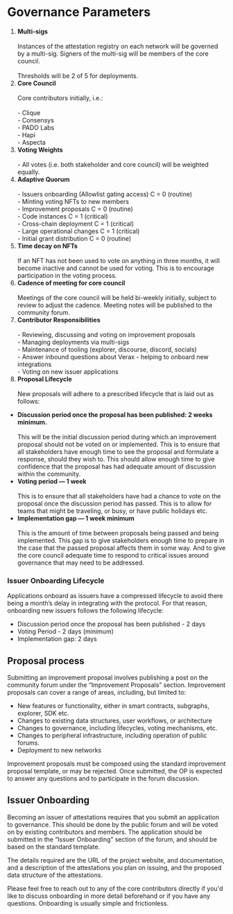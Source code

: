 # Governance Parameters

1. **Multi-sigs**\
   \
   Instances of the attestation registry on each network will be governed by a multi-sig. Signers of the multi-sig will be members of the core council.\
   \
   Thresholds will be 2 of 5 for deployments.
2. **Core Council**\
   \
   Core contributors initially, i.e.:\
   \
   \- Clique\
   \- Consensys\
   \- PADO Labs\
   \- Hapi\
   \- Aspecta
3. **Voting Weights**\
   \
   \- All votes (i.e. both stakeholder and core council) will be weighted equally.
4. **Adaptive Quorum**\
   \
   \- Issuers onboarding (Allowlist gating access) C = 0 (routine)\
   \- Minting voting NFTs to new members\
   \- Improvement proposals C = 0 (routine)\
   \- Code instances C = 1 (critical)\
   \- Cross-chain deployment C = 1 (critical)\
   \- Large operational changes C = 1 (critical)\
   \- Initial grant distribution C = 0 (routine)
5. **Time decay on NFTs**\
   \
   If an NFT has not been used to vote on anything in three months, it will become inactive and cannot be used for voting. This is to encourage participation in the voting process.&#x20;
6. **Cadence of meeting for core council**\
   \
   Meetings of the core council will be held bi-weekly initially, subject to review to adjust the cadence. Meeting notes will be published to the community forum.
7. **Contributor Responsibilities**\
   \
   \- Reviewing, discussing and voting on improvement proposals\
   \- Managing deployments via multi-sigs\
   \- Maintenance of tooling (explorer, discourse, discord, socials)\
   \- Answer inbound questions about Verax - helping to onboard new integrations\
   \- Voting on new issuer applications
8. **Proposal Lifecycle**\
   \
   New proposals will adhere to a prescribed lifecycle that is laid out as follows:

* **Discussion period once the proposal has been published: 2 weeks minimum.**\
  \
  This will be the initial discussion period during which an improvement proposal should not be voted on or implemented. This is to ensure that all stakeholders have enough time to see the proposal and formulate a response, should they wish to. This should allow enough time to give confidence that the proposal has had adequate amount of discussion within the community.
* **Voting period — 1 week**\
  \
  This is to ensure that all stakeholders have had a chance to vote on the proposal once the discussion period has passed. This is to allow for teams that might be traveling, or busy, or have public holidays etc.
* **Implementation gap — 1 week minimum**\
  \
  This is the amount of time between proposals being passed and being implemented. This gap is to give stakeholders enough time to prepare in the case that the passed proposal affects them in some way. And to give the core council adequate time to respond to critical issues around governance that may need to be addressed.

### Issuer Onboarding Lifecycle

Applications onboard as issuers have a compressed lifecycle to avoid there being a month’s delay in integrating with the protocol. For that reason, onboarding new issuers follows the following lifecycle:

* Discussion period once the proposal has been published - 2 days
* Voting Period - 2 days (minimum)
* Implementation gap: 2 days

## Proposal process

Submitting an improvement proposal involves publishing a post on the community forum under the “Improvement Proposals” section. Improvement proposals can cover a range of areas, including, but limited to:

* New features or functionality, either in smart contracts, subgraphs, explorer, SDK etc.
* Changes to existing data structures, user workflows, or architecture
* Changes to governance, including lifecycles, voting mechanisms, etc.
* Changes to peripheral infrastructure, including operation of public forums.
* Deployment to new networks

Improvement proposals must be composed using the standard improvement proposal template, or may be rejected. Once submitted, the OP is expected to answer any questions and to participate in the forum discussion.

## Issuer Onboarding

Becoming an issuer of attestations requires that you submit an application to governance. This should be done by the public forum and will be voted on by existing contributors and members. The application should be submitted in the “Issuer Onboarding” section of the forum, and should be based on the standard template.

The details required are the URL of the project website, and documentation, and a description of the attestations you plan on issuing, and the proposed data structure of the attestations.

Please feel free to reach out to any of the core contributors directly if you'd like to discuss onboarding in more detail beforehand or if you have any questions. Onboarding is usually simple and frictionless.
